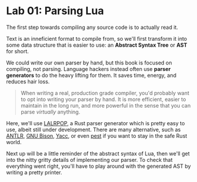 # Lab 01: Parsing Lua
The first step towards compiling any source code is to actually read it.

Text is an inneficient format to compile from, so we'll first transform it into
some data structure that is easier to use: an **Abstract Syntax Tree** or **AST** for short.

We could write our own parser by hand, but this book is focused on compiling, not parsing.
Language hackers instead often use **parser generators** to do the heavy lifting for
them. It saves time, energy, and reduces hair loss.

> When writing a real, production grade compiler, you'd probably want to opt into
> writing your parser by hand. It is more efficient, easier to maintain in the long
> run, and more powerful in the sense that you can parse *virtually* anything.

Here, we'll use [LALRPOP](https://github.com/lalrpop/lalrpop), a Rust parser generator
which is pretty easy to use, albeit still under development. There are many alternative, such 
as [ANTLR](https://www.antlr.org/), [GNU Bison](https://www.gnu.org/software/bison/), 
[Yacc](https://silcnitc.github.io/yacc.html), or even [pest](https://pest.rs/) if 
you want to stay in the safe Rust world.

Next up will be a little reminder of the abstract syntax of Lua, then we'll get into
the nitty gritty details of implementing our parser. To check that everything went
right, you'll have to play around with the generated AST by writing a pretty printer.
